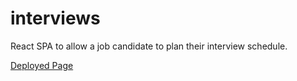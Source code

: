 # interviews

React SPA to allow a job candidate to plan their interview schedule.

[Deployed Page](https://scotteratigan.github.io/interviews/)

